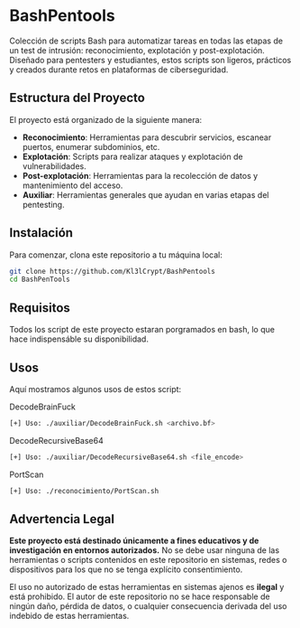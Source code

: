 # BashPentools
Colección de scripts Bash para automatizar tareas en todas las etapas de un test de intrusión: reconocimiento, explotación y post-explotación. Diseñado para pentesters y estudiantes, estos scripts son ligeros, prácticos y creados durante retos en plataformas de ciberseguridad.

## Estructura del Proyecto

El proyecto está organizado de la siguiente manera:

- **Reconocimiento**: Herramientas para descubrir servicios, escanear puertos, enumerar subdominios, etc.
- **Explotación**: Scripts para realizar ataques y explotación de vulnerabilidades.
- **Post-explotación**: Herramientas para la recolección de datos y mantenimiento del acceso.
- **Auxiliar**: Herramientas generales que ayudan en varias etapas del pentesting.

## Instalación

Para comenzar, clona este repositorio a tu máquina local:

```bash
git clone https://github.com/Kl3lCrypt/BashPentools
cd BashPenTools
```
## Requisitos

Todos los script de este proyecto estaran porgramados en bash, lo que hace indispensáble su disponibilidad.

## Usos

Aquí mostramos algunos usos de estos script:

DecodeBrainFuck
```bash
[+] Uso: ./auxiliar/DecodeBrainFuck.sh <archivo.bf>
```
DecodeRecursiveBase64
```bash
[+] Uso: ./auxiliar/DecodeRecursiveBase64.sh <file_encode>
```
PortScan
```bash
[+] Uso: ./reconocimiento/PortScan.sh
```
## Advertencia Legal

**Este proyecto está destinado únicamente a fines educativos y de investigación en entornos autorizados.** No se debe usar ninguna de las herramientas o scripts contenidos en este repositorio en sistemas, redes o dispositivos para los que no se tenga explícito consentimiento.

El uso no autorizado de estas herramientas en sistemas ajenos es **ilegal** y está prohibido. El autor de este repositorio no se hace responsable de ningún daño, pérdida de datos, o cualquier consecuencia derivada del uso indebido de estas herramientas.
